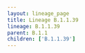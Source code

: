```yaml
---
layout: lineage_page
title: Lineage B.1.1.39
lineage: B.1.1.39
parent: B.1.1
children: ['B.1.1.39']
---
```

